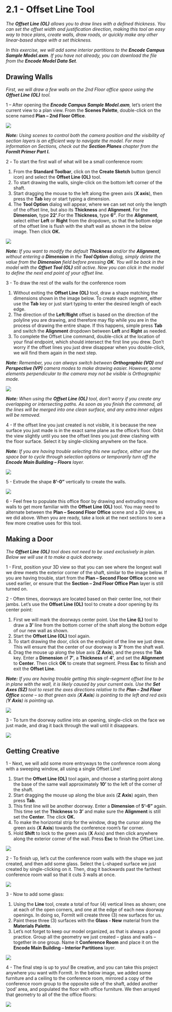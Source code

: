 # 2.1 - Offset Line Tool

_The_ _**Offset Line \(OL\)**_ _allows you to draw lines with a defined thickness. You can set the offset width and justification direction, making this tool an easy way to trace plans, create walls, draw roads, or quickly make any other linear-based shape with a set thickness._

_In this exercise, we will add some interior partitions to the_ _**Encode Campus Sample Model.axm**. If you have not already, you can download the file from the_ _**Encode Model Data Set**._

## Drawing Walls

_First, we will draw a few walls on the 2nd Floor office space using the_ _**Offset Line \(OL\)**_ _tool._

1 – After opening the _**Encode Campus Sample Model.axm**,_ let’s orient the current view to a plan view. From the **Scenes Palette**, double-click on the scene named **Plan – 2nd Floor Office**.

![](../../.gitbook/assets/0_orienting-view_annotated_edited_edited-again.png)

_**Note:**_ _Using scenes to control both the camera position and the visibility of section layers is an efficient way to navigate the model. For more information on Sections, check out the_ _**Section Planes**_ _chapter from the **FormIt Primer Part I.**_

2 _**-**_ To start the first wall of what will be a small conference room:

1. From the **Standard Toolbar**, click on the **Create Sketch** button \(pencil icon\) and select the **Offset Line \(OL\)** tool.
2. To start drawing the walls, single-click on the bottom left corner of the shaft.
3. Start dragging the mouse to the left along the green axis \(**X axis**\), then press the **Tab** key or start typing a dimension.
4. The **Tool Option** dialog will appear, where we can set not only the length of the offset line, but also its **Thickness** and **Alignment**. For the **Dimension**, type **22'**.For the **Thickness**, type **6”**. For the **Alignment**, select either **Left** or **Right** from the dropdown, so that the bottom edge of the offset line is flush with the shaft wall as shown in the below image. Then click **OK.**

![](../../.gitbook/assets/1_first-offset-line_combined_annotated_edited.png)

_**Note:**_ _If you want to modify the default_ _**Thickness**_ _and/or the_ _**Alignment**, without entering a_ _**Dimension**_ _in the_ _**Tool Option**_ _dialog, simply delete the value from the_ _**Dimension**_ _field before pressing_ _**OK**. You will be back in the model with the_ _**Offset Tool \(OL\)**_ _still active. Now you can click in the model to define the next end point of your offset line._

3 - To draw the rest of the walls for the conference room

1. Without exiting the **Offset Line \(OL\)** tool, draw a shape matching the dimensions shown in the image below. To create each segment, either use the **Tab** key or just start typing to enter the desired length of each edge.
2. The direction of the **Left**/**Right** offset is based on the direction of the polyline you are drawing, and therefore may flip while you are in the process of drawing the entire shape. If this happens, simple press **Tab** and switch the **Alignment** dropdown between **Left** and **Right** as needed.
3. To complete the Offset Line command, double-click at the location of your final endpoint, which should intersect the first line you drew. Don’t worry if the offset lines you just drew disappear when you double-click, we will find them again in the next step.

_**Note:**_ _Remember, you can always switch between_ _**Orthographic \(VO\)**_ _and_ _**Perspective \(VP\)**_ _camera modes to make drawing easier. However, some elements perpendicular to the camera may not be visible is Orthographic mode._

![](../../.gitbook/assets/2%20%287%29.png)

_**Note:**_ _When using the_ _**Offset Line \(OL\)**_ _tool, don’t worry if you create any overlapping or intersecting paths. As soon as you finish the command, all the lines will be merged into one clean surface, and any extra inner edges will be removed._

4 - If the offset line you just created is not visible, it is because the new surface you just made is in the exact same plane as the office’s floor. Orbit the view slightly until you see the offset lines you just drew clashing with the floor surface. Select it by single-clicking anywhere on the face.

_**Note:**_ _If you are having trouble selecting this new surface, either use the space bar to cycle through selection options or temporarily turn off the_ _**Encode Main Building – Floors**_ _layer._

![](../../.gitbook/assets/3%20%289%29.png)

5 - Extrude the shape **8’-0”** vertically to create the walls.

![](../../.gitbook/assets/4%20%289%29.png)

6 - Feel free to populate this office floor by drawing and extruding more walls to get more familiar with the **Offset Line \(OL\)** tool. You may need to alternate between the **Plan – Second Floor Office** scene and a 3D view, as we did above. When you are ready, take a look at the next sections to see a few more creative uses for this tool.

## Making a Door

_The_ _**Offset Line**_ _**\(OL\)**_ _tool does not need to be used exclusively in plan. Below we will use it to make a quick doorway._

1 - First, position your 3D view so that you can see where the longest wall we drew meets the exterior corner of the shaft, similar to the image below. If you are having trouble, start from the **Plan – Second Floor Office** scene we used earlier, or ensure that the **Section – 2nd Floor Office Plan** layer is still turned on.

2 - Often times, doorways are located based on their center line, not their jambs. Let’s use the **Offset Line \(OL\)** tool to create a door opening by its center point:

1. First we will mark the doorways center point. Use the **Line \(L\)** tool to draw a **3’** line from the bottom corner of the shaft along the bottom edge of our new wall as shown.
2. Start the **Offset Line \(OL\)** tool again.
3. To start drawing the door, click on the endpoint of the line we just drew. This will ensure that the center of our doorway is **3’** from the shaft wall.
4. Drag the mouse up along the blue axis \(**Z Axis**\), and the press the **Tab** key. Enter a **Dimension** of **7’**, a **Thickness** of **4’**, and set the **Alignment** to **Center**. Then click **OK** to create that segment. Press **Esc** to finish and exit the **Offset Line**.

_**Note:**_ _If you are having trouble getting this single-segment offset line to be in plane with the wall, it is likely caused by your current axis. Use the_ _**Set Axes \(SZ\)**_ _tool to reset the axes directions relative to the_ _**Plan – 2nd Floor Office**_ _scene – so that green axis \(**X Axis**\) is pointing to the left and red axis \(**Y Axis**\) is pointing up._

![](../../.gitbook/assets/5%20%285%29.png)

3 - To turn the doorway outline into an opening, single-click on the face we just made, and drag it back through the wall until it disappears.

![](../../.gitbook/assets/6%20%285%29.png)

## Getting Creative

1 - Next, we will add some more entryways to the conference room along with a sweeping window, all using a single Offset Line!

1. Start the **Offset Line \(OL\)** tool again, and choose a starting point along the base of the same wall approximately **10’** to the left of the corner of the shaft.
2. Start dragging the mouse up along the blue axis \(**Z Axis**\) again, then press **Tab**.
3. This first line will be another doorway. Enter a **Dimension** of **5’-6”** again. This time set the **Thickness** to **3’** and make sure the **Alignment** is still set the **Center**. The click **OK.**
4. To make the horizontal strip for the window, drag the cursor along the green axis \(**X Axis**\) towards the conference room’s far corner.
5. Hold **Shift** to lock to the green axis \(**X** Axis\) and then click anywhere along the exterior corner of the wall. Press **Esc** to finish the Offset Line.

![](../../.gitbook/assets/7%20%282%29.png)

2 - To finish up, let’s cut the conference room walls with the shape we just created, and then add some glass. Select the L-shaped surface we just created by single-clicking on it. Then, drag it backwards past the farthest conference room wall so that it cuts 3 walls at once.

![](../../.gitbook/assets/8%20%282%29.png)

3 - Now to add some glass:

1. Using the **Line** tool, create a total of four \(4\) vertical lines as shown; one at each of the open corners, and one at the edge of each new doorway openings. In doing so, FormIt will create three \(3\) new surfaces for us.
2. Paint these three \(3\) surfaces with the **Glass - New** material from the **Materials Palette**.
3. Let’s not forget to keep our model organized, as that is always a good practice. Group all the geometry we just created – glass and walls – together in one group. Name it **Conference Room** and place it on the **Encode Main Building – Interior Partitions** layer.

![](../../.gitbook/assets/9%20%283%29.png)

4 - The final step is up to you! Be creative, and you can take this project anywhere you want with FormIt. In the below image, we added some furniture and a ceiling to the conference room, mirrored a copy of the conference room group to the opposite side of the shaft, added another 'pod' area, and populated the floor with office furniture. We then arrayed that geometry to all of the the office floors:

![](../../.gitbook/assets/10_finished.png)

